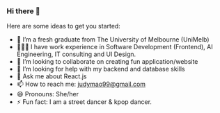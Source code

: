 ### Hi there 👋

Here are some ideas to get you started:

- 🔭 I’m a fresh graduate from The University of Melbourne (UniMelb)
- 👩🏻‍💼 I have work experience in Software Development (Frontend), AI Engineering, IT consulting and UI Design.
- 👯 I’m looking to collaborate on creating fun application/website
- 🤔 I’m looking for help with my backend and database skills
- 💬 Ask me about React.js
- 📫 How to reach me: judymao99@gmail.com
- 😄 Pronouns: She/her
- ⚡ Fun fact: I am a street dancer & kpop dancer.
